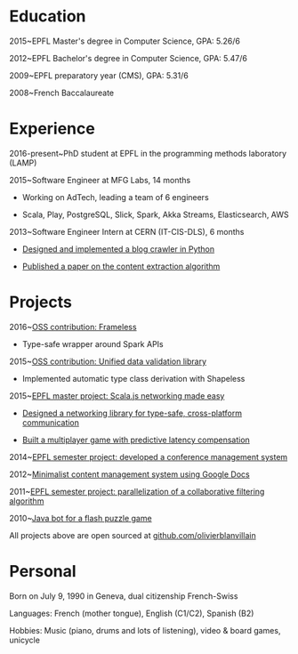 # Education

2015~EPFL Master's degree in Computer Science, GPA: 5.26/6

2012~EPFL Bachelor's degree in Computer Science, GPA: 5.47/6

2009~EPFL preparatory year (CMS), GPA: 5.31/6

2008~French Baccalaureate


# Experience

2016-present~PhD student at EPFL in the programming methods laboratory (LAMP)

2015~Software Engineer at MFG Labs, 14 months

- Working on AdTech, leading a team of 6 engineers

- Scala, Play, PostgreSQL, Slick, Spark, Akka Streams, Elasticsearch, AWS

2013~Software Engineer Intern at CERN (IT-CIS-DLS), 6 months

- [Designed and implemented a blog crawler in Python](https://github.com/BlogForever/crawler)

- [Published a paper on the content extraction algorithm](https://dl.acm.org/citation.cfm?id=2611067)


# Projects

2016~[OSS contribution: Frameless](https://github.com/adelbertc/frameless)

- Type-safe wrapper around Spark APIs

2015~[OSS contribution: Unified data validation library](https://github.com/jto/validation/pulls)

- Implemented automatic type class derivation with Shapeless

2015~[EPFL master project: Scala.js networking made easy](https://github.com/OlivierBlanvillain/master-thesis)

- [Designed a networking library for type-safe, cross-platform communication](https://github.com/OlivierBlanvillain/scala-js-transport)

- [Built a multiplayer game with predictive latency compensation](https://github.com/OlivierBlanvillain/survivor)

2014~[EPFL semester project: developed a conference management system](https://github.com/SlickChair/SlickChair)

2012~[Minimalist content management system using Google Docs](https://code.google.com/p/google-cms)

2011~[EPFL semester project: parallelization of a collaborative filtering algorithm](https://github.com/OlivierBlanvillain/menthor/tree/recommender)

2010~[Java bot for a flash puzzle game](https://code.google.com/p/hypercube-bot)

All projects above are open sourced at [github.com/olivierblanvillain](https://github.com/olivierblanvillain)


# Personal

Born on July 9, 1990 in Geneva, dual citizenship French-Swiss

Languages: French (mother tongue), English (C1/C2), Spanish (B2)

Hobbies: Music (piano, drums and lots of listening), video & board games, unicycle

